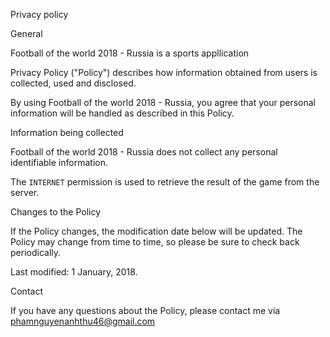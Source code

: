 Privacy policy

General

Football of the world 2018 - Russia is a sports appllication

Privacy Policy ("Policy") describes how information obtained from users is collected, used and disclosed.

By using 
Football of the world 2018 - Russia, you agree that your personal information will be handled as described in this Policy.

Information being collected


Football of the world 2018 - Russia does not collect any personal identifiable information.

The `INTERNET` permission is used to retrieve the result of the game from the server.


Changes to the Policy

If the Policy changes, the modification date below will be updated. The Policy may change from time to time, so please be sure to check back periodically.

Last modified: 1 January, 2018.

Contact

If you have any questions about the Policy, please contact me via phamnguyenanhthu46@gmail.com
